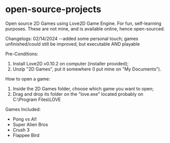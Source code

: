 # open-source-projects
Open source 2D Games using Love2D Game Engine. For fun, self-learning purposes. These are not mine, and is available online, hence open-sourced.

Changelogs:
02/14/2024 --added some personal touch; games unfinished/could still be improved, but executable AND playable

Pre-Conditions:
1. Install Love2D v0.10.2 on computer (installer provided);
2. Unzip "2D Games", put it somewhere (I put mine on "My Documents").

How to open a game:
1. Inside the 2D Games folder, choose which game you want to open;
2. Drag and drop its folder on the "love.exe" located probably on C:\Program Files\LOVE

Games Included:
- Pong vs AI!
- Super Alien Bros
- Crush 3
- Flappee Bird

